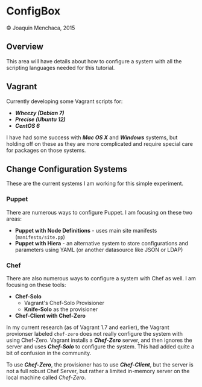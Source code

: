 # ConfigBox

© Joaquin Menchaca, 2015

## Overview

This area will have details about how to configure a system with all the scripting languages needed for this tutorial.

## Vagrant

Currently developing some Vagrant scripts for:
  * ***Wheezy (Debian 7)***
  * ***Precise (Ubuntu 12)***
  * ***CentOS 6***

I have had some success with ***Mac OS X*** and ***Windows*** systems, but holding off on these as they are more complicated and require special care for packages on those systems.

## Change Configuration Systems

These are the current systems I am working for this simple experiment.

### Puppet

There are numerous ways to configure Puppet. I am focusing on these two areas:

* **Puppet with Node Definitions** - uses main site manifests (`manifests/site.pp`)
* **Puppet with Hiera** - an alternative system to store configurations and parameters using YAML (or another datasource like JSON or LDAP)

### Chef

There are also numerous ways to configure a system with Chef as well.  I am focusing on these tools:

* **Chef-Solo**
  * Vagrant's Chef-Solo Provisioner
  * **Knife-Solo** as the provisioner
* **Chef-Client with Chef-Zero**

In my current research (as of Vagrant 1.7 and earlier), the Vagrant provionser labeled `chef-zero` does not really configure the system with using Chef-Zero.  Vagrant installs a ***Chef-Zero*** server, and then ignores the server and uses ***Chef-Solo*** to configure the system.  This had added quite a bit of confusion in the community.

To use ***Chef-Zero***, the provisioner has to use ***Chef-Client***, but the server is not a full robust Chef Server, but rather a limited in-memory server on the local machine called *Chef-Zero*.  
